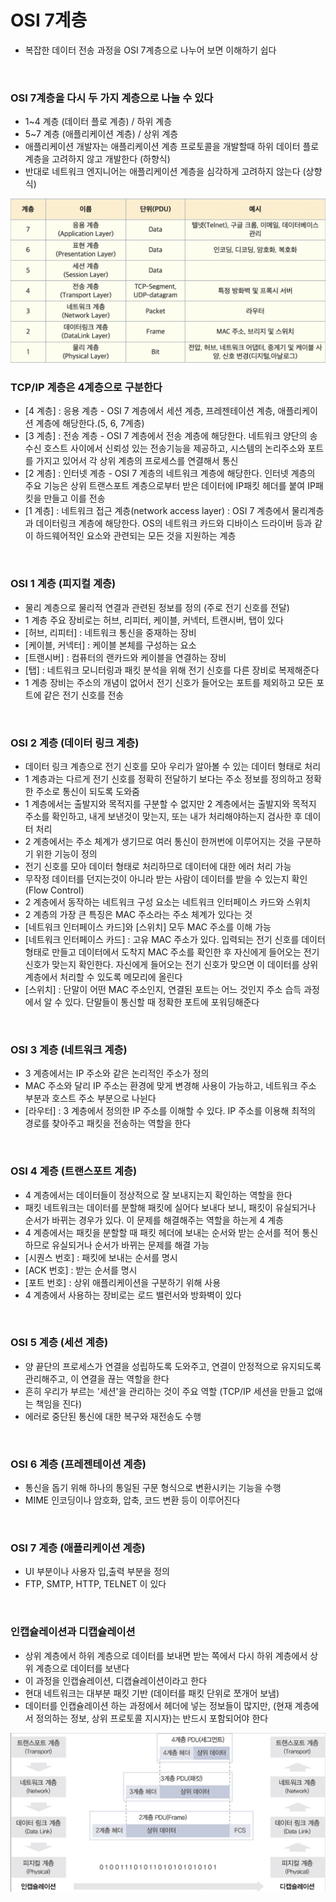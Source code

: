 # OSI 7계층
- 복잡한 데이터 전송 과정을 OSI 7계층으로 나누어 보면 이해하기 쉽다

<br>

### OSI 7계층을 다시 두 가지 계층으로 나눌 수 있다
- 1~4 계층 (데이터 플로 계층) / 하위 계층
- 5~7 계층 (애플리케이션 계층) / 상위 계층
- 애플리케이션 개발자는 애플리케이션 계층 프로토콜을 개발할때 하위 데이터 플로 계층을 고려하지 않고 개발한다 (하향식)
- 반대로 네트워크 엔지니어는 애플리케이션 계층을 심각하게 고려하지 않는다 (상향식)

<img width="600" src="image/OSI 7-1.png" />

<br>

### TCP/IP 계층은 4계층으로 구분한다
- [4 계층] : 응용 계층 - OSI 7 계층에서 세션 계층, 프레젠테이션 계층, 애플리케이션 계층에 해당한다.(5, 6, 7계층)
- [3 계층] : 전송 계층 - OSI 7 계층에서 전송 계층에 해당한다. 네트워크 양단의 송수신 호스트 사이에서 신뢰성 있는 전송기능을 제공하고, 시스템의 논리주소와 포트를 가지고 있어서 각 상위 계층의 프로세스를 연결해서 통신
- [2 계층] : 인터넷 계층 - OSI 7 계층의 네트워크 계층에 해당한다. 인터넷 계층의 주요 기능은 상위 트랜스포트 계층으로부터 받은 데이터에 IP패킷 헤더를 붙여 IP패킷을 만들고 이를 전송
- [1 계층] : 네트워크 접근 계층(network access layer) : OSI 7 계층에서 물리계층과 데이터링크 계층에 해당한다. OS의 네트워크 카드와 디바이스 드라이버 등과 같이 하드웨어적인 요소와 관련되는 모든 것을 지원하는 계층

<br>

### OSI 1 계층 (피지컬 계층)
- 물리 계층으로 물리적 연결과 관련된 정보를 정의 (주로 전기 신호를 전달)
- 1 계층 주요 장비로는 허브, 리피터, 케이블, 커넥터, 트랜시버, 탭이 있다
- [허브, 리피터] : 네트워크 통신을 중재하는 장비
- [케이블, 커넥터] : 케이블 본체를 구성하는 요소
- [트랜시버] : 컴퓨터의 랜카드와 케이블을 연결하는 장비
- [탭] : 네트워크 모니터링과 패킷 분석을 위해 전기 신호를 다른 장비로 복제해준다
- 1 계층 장비는 주소의 개념이 없어서 전기 신호가 들어오는 포트를 제외하고 모든 포트에 같은 전기 신호를 전송

<br>

### OSI 2 계층 (데이터 링크 계층)
- 데이터 링크 계층으로 전기 신호를 모아 우리가 알아볼 수 있는 데이터 형태로 처리
- 1 계층과는 다르게 전기 신호를 정확히 전달하기 보다는 주소 정보를 정의하고 정확한 주소로 통신이 되도록 도와줌
- 1 계층에서는 출발지와 목적지를 구분할 수 없지만 2 계층에서는 출발지와 목적지 주소를 확인하고, 내게 보낸것이 맞는지, 또는 내가 처리해야하는지 검사한 후 데이터 처리
- 2 계층에서는 주소 체계가 생기므로 여러 통신이 한꺼번에 이루어지는 것을 구분하기 위한 기능이 정의
- 전기 신호를 모아 데이터 형태로 처리하므로 데이터에 대한 에러 처리 가능
- 무작정 데이터를 던지는것이 아니라 받는 사람이 데이터를 받을 수 있는지 확인 (Flow Control)
- 2 계층에서 동작하는 네트워크 구성 요소는 네트워크 인터페이스 카드와 스위치
- 2 계층의 가장 큰 특징은 MAC 주소라는 주소 체계가 있다는 것
- [네트워크 인터페이스 카드]와 [스위치] 모두 MAC 주소를 이해 가능
- [네트워크 인터페이스 카드] : 고유 MAC 주소가 있다. 입력되는 전기 신호를 데이터 형태로 만들고 데이터에서 도착지 MAC 주소를 확인한 후 자신에게 들어오는 전기 신호가 맞는지 확인한다. 자신에게 들어오는 전기 신호가 맞으면 이 데이터를 상위 계층에서 처리할 수 있도록 메모리에 올린다
- [스위치] : 단말이 어떤 MAC 주소인지, 연결된 포트는 어느 것인지 주소 습득 과정에서 알 수 있다. 단말들이 통신할 때 정확한 포트에 포워딩해준다

<br>

### OSI 3 계층 (네트워크 계층)
- 3 계층에서는 IP 주소와 같은 논리적인 주소가 정의
- MAC 주소와 달리 IP 주소는 환경에 맞게 변경해 사용이 가능하고, 네트워크 주소 부분과 호스트 주소 부분으로 나뉜다
- [라우터] : 3 계층에서 정의한 IP 주소를 이해할 수 있다. IP 주소를 이용해 최적의 경로를 찾아주고 패킷을 전송하는 역할을 한다

<br>

### OSI 4 계층 (트랜스포트 계층)
- 4 계층에서는 데이터들이 정상적으로 잘 보내지는지 확인하는 역할을 한다
- 패킷 네트워크는 데이터를 분할해 패킷에 실어다 보내다 보니, 패킷이 유실되거나 순서가 바뀌는 경우가 있다. 이 문제를 해결해주는 역할을 하는게 4 계층
- 4 계층에서는 패킷을 분할할 때 패킷 헤더에 보내는 순서와 받는 순서를 적어 통신하므로 유실되거나 순서가 바뀌는 문제를 해결 가능
- [시퀀스 번호] : 패킷에 보내는 순서를 명시
- [ACK 번호] : 받는 순서를 명시
- [포트 번호] : 상위 애플리케이션을 구분하기 위해 사용
- 4 계층에서 사용하는 장비로는 로드 밸런서와 방화벽이 있다

<br>

### OSI 5 계층 (세션 계층)
- 양 끝단의 프로세스가 연결을 성립하도록 도와주고, 연결이 안정적으로 유지되도록 관리해주고, 이 연결을 끊는 역할을 한다
- 흔히 우리가 부르는 '세션'을 관리하는 것이 주요 역할 (TCP/IP 세션을 만들고 없애는 책임을 진다)
- 에러로 중단된 통신에 대한 복구와 재전송도 수행

<br>

### OSI 6 계층 (프레젠테이션 계층)
- 통신을 돕기 위해 하나의 통일된 구문 형식으로 변환시키는 기능을 수행
- MIME 인코딩이나 암호화, 압축, 코드 변환 등이 이루어진다

<br>

### OSI 7 계층 (애플리케이션 계층)
- UI 부분이나 사용자 입,출력 부분을 정의
- FTP, SMTP, HTTP, TELNET 이 있다

<br>

### 인캡슐레이션과 디캡슐레이션
- 상위 계층에서 하위 계층으로 데이터를 보내면 받는 쪽에서 다시 하위 계층에서 상위 계층으로 데이터를 보낸다
- 이 과정을 인캡슐레이션, 디캡슐레이션이라고 한다
- 현대 네트워크는 대부분 패킷 기반 (데이터를 패킷 단위로 쪼개어 보냄)
- 데이터를 인캡슐레이션 하는 과정에서 헤더에 넣는 정보들이 많지만, (현재 계층에서 정의하는 정보, 상위 프로토콜 지시자)는 반드시 포함되어야 한다
<img width="600" src="image/2.png" />






















